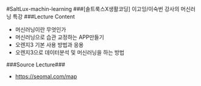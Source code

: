 #SaltLux-machin-learning
###[솔트룩스X생활코딩] 이고잉/이숙번 강사의 머신러닝 특강
###Lecture Content
* 머신러닝이란 무엇인가
* 머신러닝으로 습관 교정하는 APP만들기
* 오렌지3 기본 사용 방법과 응용
* 오렌지3으로 데이터분석 및 머신러닝을 하는 방법
  
###Source Lecture###
* https://seomal.com/map
